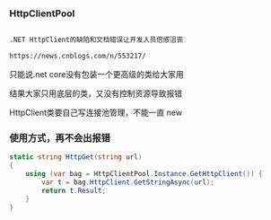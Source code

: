### HttpClientPool

```html

.NET HttpClient的缺陷和文档错误让开发人员倍感沮丧

https://news.cnblogs.com/n/553217/

```

只能说.net core没有包装一个更高级的类给大家用

结果大家只用底层的类，又没有控制资源导致报错

HttpClient类要自己写连接池管理，不能一直 new

### 使用方式，再不会出报错

```c#
static string HttpGet(string url)
{
    using (var bag = HttpClientPool.Instance.GetHttpClient()) {
        var t = bag.HttpClient.GetStringAsync(url);
        return t.Result;
    } 
}
```